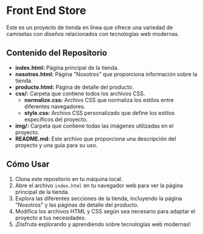 # Front End Store

Este es un proyecto de tienda en línea que ofrece una variedad de camisetas con diseños relacionados con tecnologías web modernas.

## Contenido del Repositorio

- **index.html:** Página principal de la tienda.
- **nosotros.html:** Página "Nosotros" que proporciona información sobre la tienda.
- **producto.html:** Página de detalle del producto.
- **css/:** Carpeta que contiene todos los archivos CSS.
  - **normalize.css:** Archivo CSS que normaliza los estilos entre diferentes navegadores.
  - **style.css:** Archivo CSS personalizado que define los estilos específicos del proyecto.
- **img/:** Carpeta que contiene todas las imágenes utilizadas en el proyecto.
- **README.md:** Este archivo que proporciona una descripción del proyecto y una guía para su uso.

## Cómo Usar

1. Clona este repositorio en tu máquina local.
2. Abre el archivo `index.html` en tu navegador web para ver la página principal de la tienda.
3. Explora las diferentes secciones de la tienda, incluyendo la página "Nosotros" y las páginas de detalle del producto.
4. Modifica los archivos HTML y CSS según sea necesario para adaptar el proyecto a tus necesidades.
5. ¡Disfruta explorando y aprendiendo sobre tecnologías web modernas!
